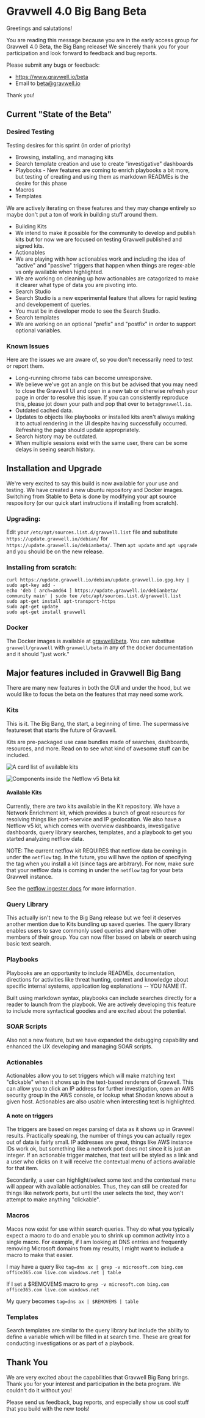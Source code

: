 # Gravwell 4.0 Big Bang Beta

Greetings and salutations!

You are reading this message because you are in the early access group for Gravwell 4.0 Beta, the Big Bang release! We sincerely thank you for your participation and look forward to feedback and bug reports.

Please submit any bugs or feedback:

* https://www.gravwell.io/beta
* Email to beta@gravwell.io

Thank you!

## Current "State of the Beta"

### Desired Testing

Testing desires for this sprint (in order of priority)

* Browsing, installing, and managing kits
* Search template creation and use to create "investigative" dashboards
* Playbooks - New features are coming to enrich playbooks a bit more, but testing of creating and using them as markdown READMEs is the desire for this phase
* Macros
* Templates


We are actively iterating on these features and they may change entirely so maybe don't put a ton of work in building stuff around them.

* Building Kits
 * We intend to make it possible for the community to develop and publish kits but for now we are focused on testing Gravwell published and signed kits.
* Actionables
 * We are playing with how actionables work and including the idea of "active" and "passive" triggers that happen when things are regex-able vs only available when highlighted.
 * We are working on cleaning up how actionables are catagorized to make it clearer what type of data you are pivoting into.
* Search Studio
 * Search Studio is a new experimental feature that allows for rapid testing and developement of queries.
 * You must be in developer mode to see the Search Studio.
* Search templates
 * We are working on an optional "prefix" and "postfix" in order to support optional variables.


### Known Issues

Here are the issues we are aware of, so you don't necessarily need to test or report them.

* Long-running chrome tabs can become unresponsive.
 * We believe we've got an angle on this but be advised that you may need to close the Gravwell UI and open in a new tab or otherwise refresh your page in order to resolve this issue. If you can consistently reproduce this, please jot down your path and pop that over to `beta@gravwell.io`.
* Outdated cached data.
 * Updates to objects like playbooks or installed kits aren't always making it to actual rendering in the UI despite having successfully occurred. Refreshing the page should update appropriately.
* Search history may be outdated.
 * When multiple sessions exist with the same user, there can be some delays in seeing search history.


## Installation and Upgrade

We're very excited to say this build is now available for your use and testing. We have created a new ubuntu repository and Docker images. Switching from Stable to Beta is done by modifying your apt source respository (or our quick start instructions if installing from scratch).

### Upgrading:
Edit your `/etc/apt/sources.list.d/gravwell.list` file and substitute `https://update.gravwell.io/debian/` for `https://update.gravwell.io/debianbeta/`. Then `apt update` and `apt upgrade` and you should be on the new release.

### Installing from scratch:

```
curl https://update.gravwell.io/debian/update.gravwell.io.gpg.key | sudo apt-key add -
echo 'deb [ arch=amd64 ] https://update.gravwell.io/debianbeta/ community main' | sudo tee /etc/apt/sources.list.d/gravwell.list
sudo apt-get install apt-transport-https
sudo apt-get update
sudo apt-get install gravwell
```

### Docker

The Docker images is available at [gravwell/beta](https://hub.docker.com/r/gravwell/beta). You can substitue `gravwell/gravwell` with `gravwell/beta` in any of the docker documentation and it should "just work."


## Major features included in Gravwell Big Bang

There are many new features in both the GUI and under the hood, but we would like to focus the beta on the features that may need some work.

### Kits

This is it. The Big Bang, the start, a beginning of time. The supermassive featureset that starts the future of Gravwell.

Kits are pre-packaged use case bundles made of searches, dashboards, resources, and more. Read on to see what kind of awesome stuff can be included.

![A card list of available kits](kits-list.png)

![Components inside the Netflow v5 Beta kit](kits-netflow-components.png)

#### Available Kits

Currently, there are two kits available in the Kit repository. We have a Network Enrichment kit, which provides a bunch of great resources for resolving things like port->service and IP geolocation. We also have a Netflow v5 kit, which comes with overview dashboards, investigative dashboards, query library searches, templates, and a playbook to get you started analyzing netflow data.

NOTE: The current netflow kit REQUIRES that netflow data be coming in under the `netflow` tag. In the future, you will have the option of specifying the tag when you install a kit (since tags are arbitrary). For now, make sure that your netflow data is coming in under the `netflow` tag for your beta Gravwell instance.

See the [netflow ingester docs](https://docs.gravwell.io/docs/#!ingesters/ingesters.md#Netflow_Ingester) for more information.


### Query Library

This actually isn't new to the Big Bang release but we feel it deserves another mention due to Kits bundling up saved queries. The query library enables users to save commonly used queries and share with other members of their group. You can now filter based on labels or search using basic text search.

### Playbooks

Playbooks are an opportunity to include READMEs, documentation, directions for activities like threat hunting, context and knowledge about specific internal systems, application log explanations -- YOU NAME IT.

Built using markdown syntax, playbooks can include searches directly for a reader to launch from the playbook. We are actively developing this feature to include more syntactical goodies and are excited about the potential.

### SOAR Scripts

Also not a new feature, but we have expanded the debugging capability and enhanced the UX developing and managing SOAR scripts.

### Actionables

Actionables allow you to set triggers which will make matching text "clickable" when it shows up in the text-based renderers of Gravwell. This can allow you to click an IP address for further investigation, open an AWS security group in the AWS console, or lookup what Shodan knows about a given host. Actionables are also usable when interesting text is highlighted.


#### A note on triggers

The triggers are based on regex parsing of data as it shows up in Gravwell results. Practically speaking, the number of things you can actually regex out of data is fairly small. IP addresses are great, things like AWS instance IDs work ok, but something like a network port does not since it is just an integer. If an actionable trigger matches, that text will be styled as a link and a user who clicks on it will receive the contextual menu of actions available for that item.

Secondarily, a user can highlight/select some text and the contextual menu will appear with available actionables. Thus, they can still be created for things like network ports, but until the user selects the text, they won't attempt to make anything "clickable".

### Macros

Macos now exist for use within search queries. They do what you typically expect a macro to do and enable you to shrink up common activity into a single macro. For example, if I am looking at DNS entries and frequently removing Microsoft domains from my results, I might want to include a macro to make that easier.

I may have a query like `tag=dns ax | grep -v microsoft.com bing.com office365.com live.com windows.net | table`

If I set a $REMOVEMS macro to `grep -v microsoft.com bing.com office365.com live.com windows.net`

My query becomes `tag=dns ax | $REMOVEMS | table`

### Templates

Search templates are similar to the query library but include the ability to define a variable which will be filled in at search time. These are great for conducting investigations or as part of a playbook.

## Thank You

We are very excited about the capabilities that Gravwell Big Bang brings. Thank you for your interest and participation in the beta program. We couldn't do it without you!

Please send us feedback, bug reports, and especially show us cool stuff that you build with the new tools!
